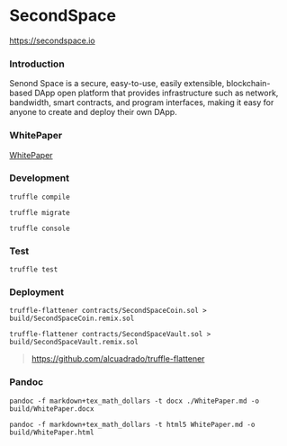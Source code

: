 # SecondSpace

https://secondspace.io

### Introduction

Senond Space is a secure, easy-to-use, easily extensible, blockchain-based DApp open platform that provides infrastructure such as network, bandwidth, smart contracts, and program interfaces, making it easy for anyone to create and deploy their own DApp.


### WhitePaper

 [WhitePaper](WhitePaper.md)

### Development


```shell
truffle compile

truffle migrate

truffle console
```


### Test

```shell
truffle test
```

### Deployment

```shell
truffle-flattener contracts/SecondSpaceCoin.sol > build/SecondSpaceCoin.remix.sol

truffle-flattener contracts/SecondSpaceVault.sol > build/SecondSpaceVault.remix.sol
```

> https://github.com/alcuadrado/truffle-flattener


### Pandoc

```shell
pandoc -f markdown+tex_math_dollars -t docx ./WhitePaper.md -o build/WhitePaper.docx

pandoc -f markdown+tex_math_dollars -t html5 WhitePaper.md -o build/WhitePaper.html
```